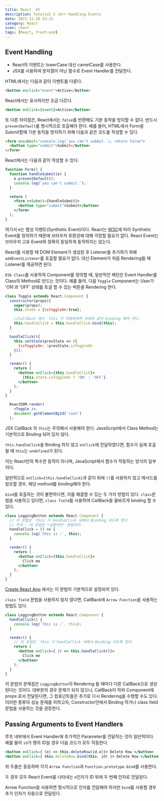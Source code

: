 ```yaml
---
title: React `#5
description: Tutorial 5 <br> Handling Events
date: 2021-12-20 23:15
category: React
icon: react
tags: [React, front-end]
---
```


## Event Handling

- React의 이벤트는 lowerCase 대신 camelCase를 사용한다.
- JSX를 사용하여 문자열이 아닌 함수로 Event Handler를 전달한다.

HTML에서는 다음과 같이 이벤트를 다룬다.

```html
<button onclick="event">Active</button>
```

React에서는 유사하지만 조금 다르다.

```jsx
<button onClick={event}>Active</button>
```

또 다른 차이점은, React에서는 `false`를 반환해도 기본 동작을 방지할 수 없다. 반드시 `preventDefault`를 명시적으로 호출해야 한다.
예를 들어, HTML에서 Form을 Submit할때 기본 동작을 방지하기 위해 다음과 같은 코드를 작성할 수 있다.

```html
<form onsubmit="console.log(`you can't submit.`); return false">
  <button type="submit">Submit</button>
</form>
```

React에서는 다음과 같이 작성할 수 있다.

```jsx
function Form() {
  function handleSubmit(e) {
    e.preventDefault();
    console.log(`you can't submit.`);
  }

  return (
    <form onSubmit={handleSubmit}>
      <button type="submit">Submit</button>
    </form>
  );
}
```

여기서 e는 합성 이벤트(Synthetic Event)이다. React는 [W3C](https://www.w3.org/TR/DOM-Level-3-Events/)에 따라 Synthetic Event를 정의하기 때문에 브라우저 호환성에 대해 걱정할 필요가 없다. React Event는 브라우저 고유 Event와 정확히 동일하게 동작하지는 않는다. 

React를 사용할 때 DOM Element가 생성된 후 Listener를 추가하기 위해 `addEventListener`를 호출할 필요가 없다. 대신 Element가 처음 Rendering될 때 Listener를 제공하면 된다.

`ES6 Class`를 사용하여 Component를 정의할 때, 일반적인 패턴은 Event Handler를 Class의 Method로 만드는 것이다. 예를 들어, 다음 `Toggle` Component는 User가 'ON'과 'OFF' 상태를 토글 할 수 있는 버튼을 Rendering 한다.

```jsx
class Toggle extends React.Component {
  constructor(props){
    super(props);
    this.state = {isToggleOn:true};

    //CallBack 에서 `this`가 작동하려면 아래와 같이 binding 해야 한다.
    this.handleClick = this.handleClick.bind(this);
  }

  handleClick(){
    this.setState(prevState => ({
      tisToggleOn: !prevState.isToggleOn
    }));
  }

  render() {
    return (
      <button onClick={this.handleClick}>
        {this.state.isToggleOn ? 'ON' : 'OFF'}
      </button>
    );
  }
}

  ReactDOM.render(
    <Toggle />,
    document.getElementById('root')
  );
```

JSX CallBack 의 `this`는 주의해서 사용해야 한다. JavaScript에서 Class Method는 기본적으로 Binding 되어 있지 않다. 

`this.handleClick`을 Binding 하지 않고 `onClick`에 전달하였다면, 함수가 실제 호출될 때 `this`는 `undefined`가 된다. 

이는 React만의 특수한 동작이 아니며, JavaScript에서 함수가 작동하는 방식의 일부이다. 

일반적으로 `onClick={this.handleClick}`과 같이 뒤에 `()`를 사용하지 않고 메서드를 참조할 경우, 해당 method를 binding해야 한다.

`bind`를 호출하는 것이 불편하다면, 이를 해결할 수 있는 두 가지 방법이 있다. `class`문법을 사용하고 있다면, `class field`를 사용하여 CallBack을 올바르게 binding 할 수 있다.

```jsx
class LoggingButton extends React.Component {
  // 이 문법은 `this`가 handleClick 내에서 Binding 되도록 한다.
  // 주의 : 이 문법은 *실험적인* 문법이다.
  handleClick = () => {
    console.log(`this is :`, this);
  }

  render() {
    return (
      <button onClick={this.handleClick}>
        Click me
      </button>
    );
  }
}
```

[Create React App](https://github.com/facebook/create-react-app) 에서는 이 문법이 기본적으로 설정되어 있다.

`class field` 문법을 사용하지 않지 않다면, CallBack에 `Arrow Function`을 사용하는 방법도 있다.

```jsx
class LoggingButton extends React.Component {
  handleClick() {
    console.log(`this is :`. this);
  }

  render() {
    // 이 문법은 `this`가 handleClick 내에서 Binding 되도록 한다.
    return (
      <button onClick={ () => this.handleClick()}>
        Click me
      </button>
    );
  }
}
```

이 문법의 문제점은 `LoggingButton`이 Rendering 될 때마다 다른 CallBack으로 생성된다는 것이다. 대부분의 경우 문제가 되지 않으나, CallBack이 하위 Component에 props 로서 전달된다면, 그 컴포넌트들은 추가로 다시 Rendering을 수행할 수도 있다. 이러한 종류의 성능 문제를 피하고자, Constructor안에서 Binding 하거나 class field 문법을 사용하는 것을 권장한다.

## Passing Arguments to Event Handlers

루프 내부에서 Event Handler에 추가적인 Parameter를 전달하는 것이 일반적이다. 예를 들어 `id`가 행의 ID일 경우 다음 코드가 모두 작동한다.

```jsx
<button onClick={ (e) => this.deleteRow(id,e)}> Delete Row </button>
<button onClick={ this.deleteRow.bind(this, id) }> Delete Row </button>
```

위 두줄은 동등하며 각각 `Arrow Function`과 `Function.prototype.bind`를 사용한다.

두 경우 모두 React Event를 나타내는 `e`인자가 ID 뒤에 두 번째 인자로 전달된다.

 Arrow Function을 사용하면 명시적으로 인자를 전달해야 하지만 `bind`를 사용할 경우 추가 인자가 자동으로 전달된다.